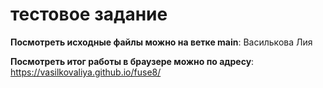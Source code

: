 # тестовое задание

**Посмотреть исходные файлы можно на ветке main**: Василькова Лия

**Посмотреть итог работы в браузере можно по адресу**: https://vasilkovaliya.github.io/fuse8/

